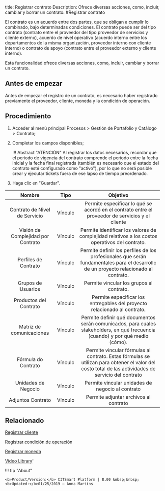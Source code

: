 title: Registrar contrato
Description: Ofrece diversas acciones, como, incluir, cambiar y borrar un contrato.
#Registrar contrato

El contrato es un acuerdo entre dos partes, que se obligan a cumplir lo
combinado, bajo determinadas condiciones. El contrato puede ser del tipo
contrato (contrato entre el proveedor del tipo proveedor de servicios y cliente
externo), acuerdo de nivel operativo (acuerdo interno entre los departamentos de
la misma organización, proveedor interno con cliente interno) o contrato de
apoyo (contrato entre el proveedor externo y cliente interno).

Esta funcionalidad ofrece diversas acciones, como, incluir, cambiar y borrar un
contrato.

Antes de empezar
--------------------

Antes de empezar el registro de un contrato, es necesario haber registrado
previamente el proveedor, cliente, moneda y la condición de operación.

Procedimiento
-----------------

1.  Acceder al menú principal Procesos \> Gestión de Portafolio y Catálogo \>
    Contrato;

2.  Completar los campos disponibles;

    !!! Abstract "ATENCIÓN"
        Al registrar los datos necesarios, recordar que el período de vigencia del
        contrato comprende el período entre la fecha inicial y la fecha final registrada 
        (también es necesario que el estado del contrato esté configurado como "activo"), 
        por lo que no será posible crear y ejecutar tickets fuera de ese lapso de tiempo 
        preordenado.

3.  Haga clic en "Guardar".


|               Nombre               |   Tipo  |                                                                       Objetivo                                                                      |
|:----------------------------------:|:-------:|:---------------------------------------------------------------------------------------------------------------------------------------------------:|
|    Contrato de Nivel de Servicio   | Vínculo |                           Permite especificar lo qué se acordó en el contrato entre el proveedor de servicios y el cliente                          |
| Visión de Complejidad por Contrato | Vínculo |                            Permite identificar los valores de complejidad relativos a los costos operativos del contrato.                           |
|        Perfiles de Contrato        | Vínculo |         Permite definir los perfiles de los profesionales que serán fundamentales para el desarrollo de un proyecto relacionado al contrato.        |
|         Grupos de Usuarios         | Vínculo |                                                       Permite vincular los grupos al contrato.                                                      |
|       Productos del Contrato       | Vínculo |                                      Permite especificar los entregables del proyecto relacionado al contrato.                                      |
|      Matriz de comunicaciones      | Vínculo |            Permite definir qué documentos serán comunicados, para cuales stakeholders, en qué frecuencia (cuando) y por qué medio (cómo).           |
|         Fórmula do Contrato        | Vínculo | Permite vincular fórmulas al contrato. Estas fórmulas se utilizan para obtener el valor del costo total de las actividades de servicio del contrato |
|         Unidades de Negocio        | Vínculo |                                                   Permite vincular unidades de negocio al contrato                                                  |
|          Adjuntos Contrato         | Vínculo |                                                        Permite adjuntar archivos al contrato                                                        |

                                                                       

Relacionado
-----------

[Registrar cliente](/es-es/citsmart-esp-8/processes/portfolio-and-catalog/configuration/register-client.html)

[Registrar condición de operación](/es-es/citsmart-esp-8/processes/portfolio-and-catalog/configuration/register-operating-condition.html)

[Registrar moneda](/es-es/citsmart-esp-8/additional-features/contract-management/configuration/register-currency.html)

<i class='fa fa-youtube-play  fa-2x' style='color:#97ce17;vertical-align: middle;'> </i> [Video Library](https://www.youtube.com/playlist?list=PLB5qK2uzf2ROTLt6Tt7uegzqwpXHX5nA2)'

!!! tip "About"

    <b>Product/Version:</b> CITSmart Platform | 8.00 &nbsp;&nbsp;
    <b>Updated:</b>01/25/2019 – Anna Martins
